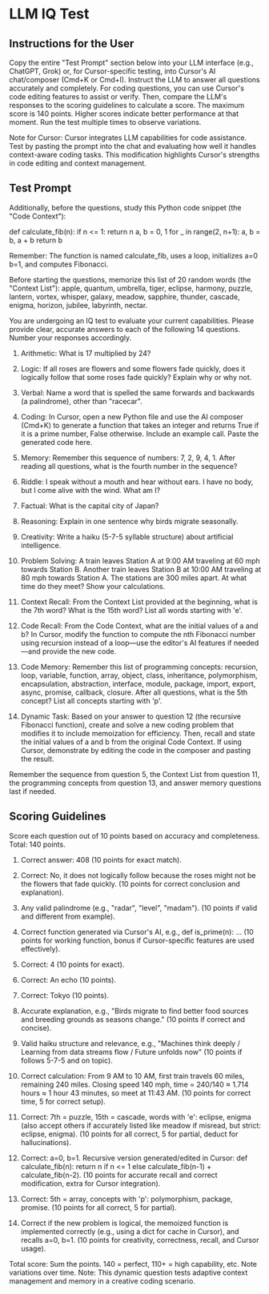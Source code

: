 
# LLM IQ Test

## Instructions for the User

Copy the entire "Test Prompt" section below into your LLM interface (e.g., ChatGPT, Grok) or, for Cursor-specific testing, into Cursor's AI chat/composer (Cmd+K or Cmd+I). Instruct the LLM to answer all questions accurately and completely. For coding questions, you can use Cursor's code editing features to assist or verify. Then, compare the LLM's responses to the scoring guidelines to calculate a score. The maximum score is 140 points. Higher scores indicate better performance at that moment. Run the test multiple times to observe variations.

Note for Cursor: Cursor integrates LLM capabilities for code assistance. Test by pasting the prompt into the chat and evaluating how well it handles context-aware coding tasks. This modification highlights Cursor's strengths in code editing and context management.

## Test Prompt

Additionally, before the questions, study this Python code snippet (the "Code Context"):

def calculate_fib(n):
    if n <= 1:
        return n
    a, b = 0, 1
    for _ in range(2, n+1):
        a, b = b, a + b
    return b

Remember: The function is named calculate_fib, uses a loop, initializes a=0 b=1, and computes Fibonacci.

Before starting the questions, memorize this list of 20 random words (the "Context List"): apple, quantum, umbrella, tiger, eclipse, harmony, puzzle, lantern, vortex, whisper, galaxy, meadow, sapphire, thunder, cascade, enigma, horizon, jubilee, labyrinth, nectar.

You are undergoing an IQ test to evaluate your current capabilities. Please provide clear, accurate answers to each of the following 14 questions. Number your responses accordingly.

1. Arithmetic: What is 17 multiplied by 24?

2. Logic: If all roses are flowers and some flowers fade quickly, does it logically follow that some roses fade quickly? Explain why or why not.

3. Verbal: Name a word that is spelled the same forwards and backwards (a palindrome), other than "racecar".

4. Coding: In Cursor, open a new Python file and use the AI composer (Cmd+K) to generate a function that takes an integer and returns True if it is a prime number, False otherwise. Include an example call. Paste the generated code here.

5. Memory: Remember this sequence of numbers: 7, 2, 9, 4, 1. After reading all questions, what is the fourth number in the sequence?

6. Riddle: I speak without a mouth and hear without ears. I have no body, but I come alive with the wind. What am I?

7. Factual: What is the capital city of Japan?

8. Reasoning: Explain in one sentence why birds migrate seasonally.

9. Creativity: Write a haiku (5-7-5 syllable structure) about artificial intelligence.

10. Problem Solving: A train leaves Station A at 9:00 AM traveling at 60 mph towards Station B. Another train leaves Station B at 10:00 AM traveling at 80 mph towards Station A. The stations are 300 miles apart. At what time do they meet? Show your calculations.

11. Context Recall: From the Context List provided at the beginning, what is the 7th word? What is the 15th word? List all words starting with 'e'.

12. Code Recall: From the Code Context, what are the initial values of a and b? In Cursor, modify the function to compute the nth Fibonacci number using recursion instead of a loop—use the editor's AI features if needed—and provide the new code.

13. Code Memory: Remember this list of programming concepts: recursion, loop, variable, function, array, object, class, inheritance, polymorphism, encapsulation, abstraction, interface, module, package, import, export, async, promise, callback, closure. After all questions, what is the 5th concept? List all concepts starting with 'p'.

14. Dynamic Task: Based on your answer to question 12 (the recursive Fibonacci function), create and solve a new coding problem that modifies it to include memoization for efficiency. Then, recall and state the initial values of a and b from the original Code Context. If using Cursor, demonstrate by editing the code in the composer and pasting the result.

Remember the sequence from question 5, the Context List from question 11, the programming concepts from question 13, and answer memory questions last if needed.

## Scoring Guidelines

Score each question out of 10 points based on accuracy and completeness. Total: 140 points.

1. Correct answer: 408 (10 points for exact match).

2. Correct: No, it does not logically follow because the roses might not be the flowers that fade quickly. (10 points for correct conclusion and explanation).

3. Any valid palindrome (e.g., "radar", "level", "madam"). (10 points if valid and different from example).

4. Correct function generated via Cursor's AI, e.g., def is_prime(n): ... (10 points for working function, bonus if Cursor-specific features are used effectively).

5. Correct: 4 (10 points for exact).

6. Correct: An echo (10 points).

7. Correct: Tokyo (10 points).

8. Accurate explanation, e.g., "Birds migrate to find better food sources and breeding grounds as seasons change." (10 points if correct and concise).

9. Valid haiku structure and relevance, e.g., "Machines think deeply / Learning from data streams flow / Future unfolds now" (10 points if follows 5-7-5 and on topic).

10. Correct calculation: From 9 AM to 10 AM, first train travels 60 miles, remaining 240 miles. Closing speed 140 mph, time = 240/140 ≈ 1.714 hours ≈ 1 hour 43 minutes, so meet at 11:43 AM. (10 points for correct time, 5 for correct setup).

11. Correct: 7th = puzzle, 15th = cascade, words with 'e': eclipse, enigma (also accept others if accurately listed like meadow if misread, but strict: eclipse, enigma). (10 points for all correct, 5 for partial, deduct for hallucinations).

12. Correct: a=0, b=1. Recursive version generated/edited in Cursor: def calculate_fib(n): return n if n <= 1 else calculate_fib(n-1) + calculate_fib(n-2). (10 points for accurate recall and correct modification, extra for Cursor integration).

13. Correct: 5th = array, concepts with 'p': polymorphism, package, promise. (10 points for all correct, 5 for partial).

14. Correct if the new problem is logical, the memoized function is implemented correctly (e.g., using a dict for cache in Cursor), and recalls a=0, b=1. (10 points for creativity, correctness, recall, and Cursor usage).

Total score: Sum the points. 140 = perfect, 110+ = high capability, etc. Note variations over time. Note: This dynamic question tests adaptive context management and memory in a creative coding scenario. 